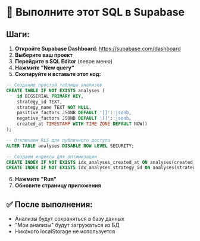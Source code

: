 # 🚀 Выполните этот SQL в Supabase

## Шаги:

1. **Откройте Supabase Dashboard**: https://supabase.com/dashboard
2. **Выберите ваш проект**
3. **Перейдите в SQL Editor** (левое меню)
4. **Нажмите "New query"**
5. **Скопируйте и вставьте этот код:**

```sql
-- Создание простой таблицы анализов
CREATE TABLE IF NOT EXISTS analyses (
    id BIGSERIAL PRIMARY KEY,
    strategy_id TEXT,
    strategy_name TEXT NOT NULL,
    positive_factors JSONB DEFAULT '[]'::jsonb,
    negative_factors JSONB DEFAULT '[]'::jsonb,
    created_at TIMESTAMP WITH TIME ZONE DEFAULT NOW()
);

-- Отключаем RLS для публичного доступа
ALTER TABLE analyses DISABLE ROW LEVEL SECURITY;

-- Создаем индексы для оптимизации
CREATE INDEX IF NOT EXISTS idx_analyses_created_at ON analyses(created_at);
CREATE INDEX IF NOT EXISTS idx_analyses_strategy_id ON analyses(strategy_id);
```

6. **Нажмите "Run"**
7. **Обновите страницу приложения**

## ✅ После выполнения:
- Анализы будут сохраняться в базу данных
- "Мои анализы" будут загружаться из БД
- Никакого localStorage не используется
